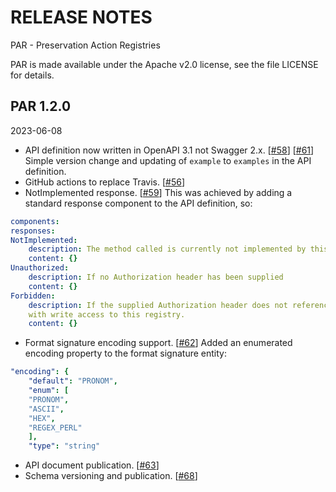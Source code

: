# RELEASE NOTES

PAR - Preservation Action Registries

PAR is made available under the Apache v2.0 license, see the file LICENSE for details.

## PAR 1.2.0

2023-06-08

- API definition now written in OpenAPI 3.1 not Swagger 2.x. [[#58][]] [[#61][]]
  Simple version change and updating of `example` to `examples` in the API definition.
- GitHub actions to replace Travis. [[#56][]]
- NotImplemented response. [[#59][]]
  This was achieved by adding a standard response component to the API definition, so:

```yaml
components:
responses:
NotImplemented:
    description: The method called is currently not implemented by this server.
    content: {}
Unauthorized:
    description: If no Authorization header has been supplied
    content: {}
Forbidden:
    description: If the supplied Authorization header does not reference a user
    with write access to this registry.
    content: {}
```

- Format signature encoding support. [[#62][]]
  Added an enumerated encoding property to the format signature entity:

```yaml
"encoding": {
    "default": "PRONOM",
    "enum": [
    "PRONOM",
    "ASCII",
    "HEX",
    "REGEX_PERL"
    ],
    "type": "string"
```

- API document publication. [[#63][]]
- Schema versioning and publication. [[#68][]]

[#58]: https://github.com/openpreserve/par/pull/58
[#56]: https://github.com/openpreserve/par/pull/56
[#59]: https://github.com/openpreserve/par/pull/59
[#61]: https://github.com/openpreserve/par/pull/61
[#62]: https://github.com/openpreserve/par/pull/62
[#63]: https://github.com/openpreserve/par/pull/63
[#68]: https://github.com/openpreserve/par/pull/68
